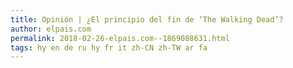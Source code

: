 ```yaml
---
title: Opinión | ¿El principio del fin de ‘The Walking Dead’?
author: elpais.com
permalink: 2018-02-26-elpais.com--1869088631.html
tags: hy en de ru hy fr it zh-CN zh-TW ar fa
---
```


